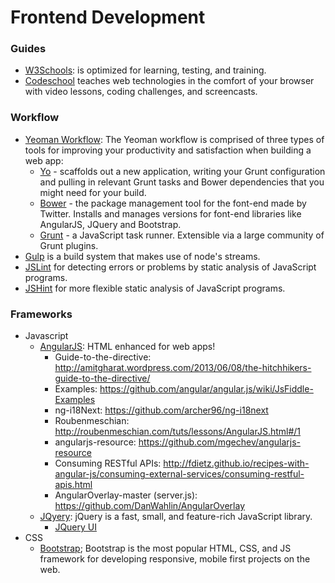 # Frontend Development

### Guides
+ [W3Schools](http://www.w3schools.com/): is optimized for learning, testing, and training. 
+ [Codeschool](http://codeschool.com/) teaches web technologies in the comfort of your browser with video lessons, coding challenges, and screencasts.

### Workflow
+ [Yeoman Workflow](http://yeoman.io/): The Yeoman workflow is comprised of three types of tools for improving your productivity and satisfaction when building a web app: 
    + [Yo](http://yeoman.io/) - scaffolds out a new application, writing your Grunt configuration and pulling in relevant Grunt tasks and Bower dependencies that you might need for your build.
    + [Bower](http://bower.io/) - the package management tool for the font-end made by Twitter. Installs and manages versions for font-end libraries like AngularJS, JQuery and Bootstrap. 
    + [Grunt](http://gruntjs.com/) - a JavaScript task runner. Extensible via a large community of Grunt plugins.
+ [Gulp](http://gulpjs.com/) is a build system that makes use of node's streams.
+ [JSLint](http://jslint.com/) for detecting errors or problems by static analysis of JavaScript programs.
+ [JSHint](http://jshint.com/) for more flexible static analysis of JavaScript programs.

### Frameworks
+ Javascript
    + [AngularJS](http://angularjs.org/): HTML enhanced for web apps!
        + Guide-to-the-directive: http://amitgharat.wordpress.com/2013/06/08/the-hitchhikers-guide-to-the-directive/
        + Examples: https://github.com/angular/angular.js/wiki/JsFiddle-Examples
        + ng-i18Next: https://github.com/archer96/ng-i18next
        + Roubenmeschian: http://roubenmeschian.com/tuts/lessons/AngularJS.html#/1
        + angularjs-resource: https://github.com/mgechev/angularjs-resource
        + Consuming RESTful APIs: http://fdietz.github.io/recipes-with-angular-js/consuming-external-services/consuming-restful-apis.html
        + AngularOverlay-master (server.js): https://github.com/DanWahlin/AngularOverlay
    + [JQyery](http://jquery.com/): jQuery is a fast, small, and feature-rich JavaScript library.
        + [JQuery UI](http://jqueryui.com/) 
+ CSS
    + [Bootstrap](http://getbootstrap.com/); Bootstrap is the most popular HTML, CSS, and JS framework for developing responsive, mobile first projects on the web. 

